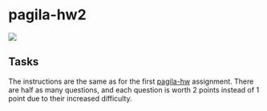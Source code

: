 # pagila-hw2
[![](https://github.com/curtissalinger/pagila-hw2/workflows/tests/badge.svg)](https://github.com/curtissalinger/pagila-hw2/actions?query=workflow%3Atests)

## Tasks

The instructions are the same as for the first [pagila-hw](https://github.com/mikeizbicki/pagila-hw) assignment.
There are half as many questions, and each question is worth 2 points instead of 1 point due to their increased difficulty.
